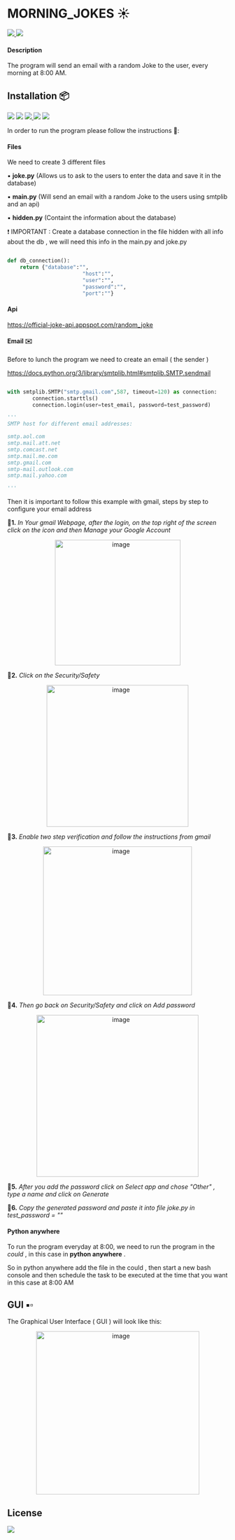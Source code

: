 # MORNING_JOKES :sunny: 

<a href="https://twitter.com/giuseppewdev"> <img src = "https://img.shields.io/twitter/url?style=social&url=https%3A%2F%2Ftwitter.com%2Fgiuseppewdev"> </a> <a href="https://dev.to/giuseppewdev"><img src="https://img.shields.io/badge/-DEV-black?logo=dev.to"></a>

#### Description

The program will send an email with a random Joke to the user, every morning at 8:00 AM.



## Installation :package: 

<a href=https://www.python.org/ ><img src="https://img.shields.io/badge/-Python-white?logo=python"></a>  <a href=https://www.postgresql.org/><img src="https://img.shields.io/badge/-PostgreSql-lightgrey?logo=postgresql"></a> <a href =https://www.google.com/intl/com/gmail/about/ ><img src =  "https://img.shields.io/badge/-Gmail-orange?logo=gmail" > </a>    <a href="https://www.pythonanywhere.com/"><img src="https://img.shields.io/badge/-Python%20anywhere-0050fb"></a>  <a href="https://code.visualstudio.com/"> <img src="https://img.shields.io/badge/-Visual%20Studio%20Code-0098ff?logo=visualstudiocode" > </a>

In order to run the program please follow the instructions 🏁:

#### Files

We need to create 3 different files 

:black_small_square: **joke.py**      (Allows us to ask to the users to enter the data and save it in the database)

:black_small_square: **main.py**    (Will send an email with a random Joke to the users using smtplib and an api)
 
:black_small_square: **hidden.py**  (Containt the information about the database)

:heavy_exclamation_mark: IMPORTANT : Create a database connection in the file hidden with all info about the db , we will need this info in the main.py and joke.py

```python 

def db_connection():
    return {"database":"",
                        "host":"",
                        "user":"",
                        "password":"",
                        "port":""}

```
#### Api

https://official-joke-api.appspot.com/random_joke

#### Email :envelope:

Before to lunch the program we need to create an email ( the sender )

https://docs.python.org/3/library/smtplib.html#smtplib.SMTP.sendmail

```python

with smtplib.SMTP("smtp.gmail.com",587, timeout=120) as connection:
        connection.starttls()
        connection.login(user=test_email, password=test_password)

'''
SMTP host for different email addresses:

smtp.aol.com
smtp.mail.att.net
smtp.comcast.net
smtp.mail.me.com
smtp.gmail.com
smtp-mail.outlook.com
smtp.mail.yahoo.com 

'''    

```
Then it is important to follow this example with gmail, steps by step to configure your email address


🔹**1.** _In Your gmail Webpage, after the login, on the top right of the screen click on the icon and then Manage your Google Account_

<p align="center">
<img width="287" alt="image" src="https://user-images.githubusercontent.com/110894389/220471922-99ea43d0-2599-4683-bd78-dd34bdd764c8.png">
</p>


🔹**2.** _Click on the Security/Safety_

<p align="center">
<img width="324" alt="image" src="https://user-images.githubusercontent.com/110894389/220472134-20f8508d-15d4-443f-a765-c7183b8a1252.png">
</p>

🔹**3.** _Enable two step verification and follow the instructions from gmail_

<p align="center">
<img width="340" alt="image" src="https://user-images.githubusercontent.com/110894389/220472533-b788ed6e-f74d-49a3-9a31-42922e03e765.png">
</p>


🔹**4.** _Then go back on Security/Safety and click on Add password_

<p align="center">
<img width="370" alt="image" src="https://user-images.githubusercontent.com/110894389/220472859-735c8fe5-a7b2-4ed1-8d59-bfab94f712e0.png">
</p>

🔹**5.** _After you add the password click on Select app and chose "Other" , type a name and click on Generate_


🔹**6.** _Copy the generated password and paste it into file joke.py in  test_password = ""_



#### Python anywhere

To run the program everyday at 8:00, we need to run the program in the _could_ , in this case in **python anywhere** .

So in python anywhere add the file in the could , then start a new bash console and then schedule the task to be executed at the time that you want in this case at 8:00 AM



## GUI ▪️▫️  

The Graphical User Interface ( GUI ) will look like this:

<p align="center">
<img width="373" alt="image" src="https://user-images.githubusercontent.com/110894389/220474249-997b0c1e-7dd1-407b-95b2-4c518786213f.png">
</p>


## License

<a href=https://github.com/Giuseppe-Bonifati/Morning_Jokes/blob/main/LICENSE.md><img src="https://img.shields.io/badge/license-MIT-blue"></a>
